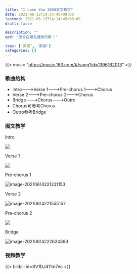 ```yaml
---
title: "I Love You 3000英文教学"
date: 2021-06-12T14:14:45+08:00
lastmod: 2021-06-13T14:14:45+08:00
draft: false

description: ""
upd: "适合在婚礼播放的歌！"

tags: [‘英语’, '歌曲']
categories: []
---
```


{{< music "https://music.163.com/#/song?id=1396162013" >}}

### 歌曲结构

- Intro--->Verse 1--->Pre-chorus 1--->Chorus
- Verse 2--->Pre-chorus 2--->Chorus
- Bridge--->Chorus--->Outro
- Chorus可参考Chorus
- Outro参考Bridge

### 图文教学

Intro

![](https://gitee.com/henrywu97/figbed/raw/master/Figs/20210614220849.png)

Verse 1

![](https://gitee.com/henrywu97/figbed/raw/master/Figs/20210614221439.png)

Pre-chorus 1

![image-20210614221221153](https://gitee.com/henrywu97/figbed/raw/master/Figs/20210614221435.png)

Verse 2

![image-20210614221555157](C:\Users\Wuhao\AppData\Roaming\Typora\typora-user-images\image-20210614221555157.png)

Pre-chorus 2

![](https://gitee.com/henrywu97/figbed/raw/master/Figs/20210614222628.png)

Bridge

![image-20210614222624393](https://gitee.com/henrywu97/figbed/raw/master/Figs/20210614222625.png)

### 视频教学

{{< bilibili id=BV1DJ411m7ec >}}

